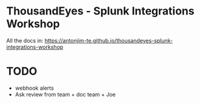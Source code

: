 # ThousandEyes - Splunk Integrations Workshop 

All the docs in: https://antonjim-te.github.io/thousandeyes-splunk-integrations-workshop


# TODO
- webhook alerts
- Ask review from team + doc team + Joe
